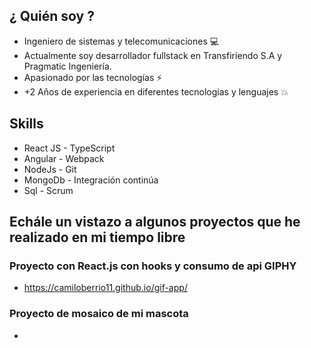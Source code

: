 ## ¿ Quién soy ?

- Ingeniero de sistemas y telecomunicaciones 💻
- Actualmente soy desarrollador fullstack en Transfiriendo S.A y Pragmatic Ingeniería.
- Apasionado por las tecnologías ⚡
- +2 Años de experiencia en diferentes tecnologias y lenguajes 💥

## Skills
- React JS  - TypeScript
- Angular   - Webpack
- NodeJs    - Git
- MongoDb   - Integración continúa
- Sql       - Scrum


## Echále un vistazo a algunos proyectos que he realizado en mi tiempo libre

### Proyecto con React.js con hooks y consumo de api GIPHY
- https://camiloberrio11.github.io/gif-app/

### Proyecto de mosaico de mi mascota 
-



<!--
**camiloberrio11/camiloberrio11** is a ✨ _special_ ✨ repository because its `README.md` (this file) appears on your GitHub profile.

Here are some ideas to get you started:

- 🔭 I’m currently working on ...
- 🌱 I’m currently learning ...
- 👯 I’m looking to collaborate on ...
- 🤔 I’m looking for help with ...
- 💬 Ask me about ...
- 📫 How to reach me: ...
- 😄 Pronouns: ...
- ⚡ Fun fact: ...
-->
